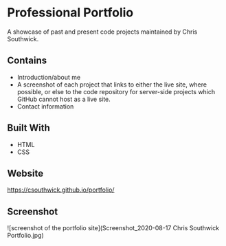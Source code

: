 # Professional Portfolio

A showcase of past and present code projects maintained by Chris Southwick.

## Contains
* Introduction/about me
* A screenshot of each project that links to either the live site, where possible, or else to the code repository for server-side projects which GitHub cannot host as a live site.
* Contact information

## Built With
* HTML
* CSS

## Website
https://csouthwick.github.io/portfolio/

## Screenshot
![screenshot of the portfolio site](Screenshot_2020-08-17 Chris Southwick Portfolio.jpg)
